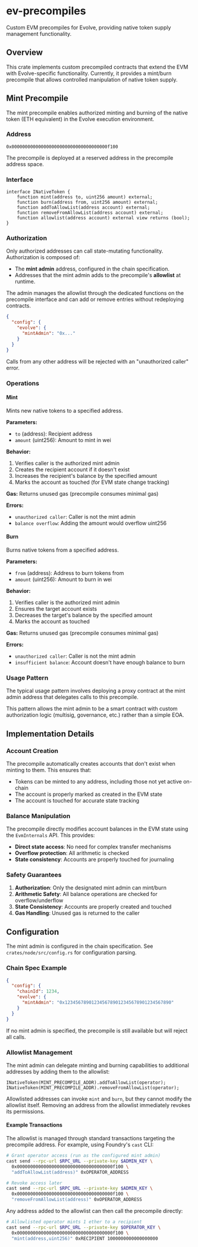 # ev-precompiles

Custom EVM precompiles for Evolve, providing native token supply management functionality.

## Overview

This crate implements custom precompiled contracts that extend the EVM with Evolve-specific functionality. Currently, it provides a mint/burn precompile that allows controlled manipulation of native token supply.

## Mint Precompile

The mint precompile enables authorized minting and burning of the native token (ETH equivalent) in the Evolve execution environment.

### Address

```
0x000000000000000000000000000000000000f100
```

The precompile is deployed at a reserved address in the precompile address space.

### Interface

```solidity
interface INativeToken {
    function mint(address to, uint256 amount) external;
    function burn(address from, uint256 amount) external;
    function addToAllowList(address account) external;
    function removeFromAllowList(address account) external;
    function allowlist(address account) external view returns (bool);
}
```

### Authorization

Only authorized addresses can call state-mutating functionality. Authorization is composed of:

- The **mint admin** address, configured in the chain specification.
- Addresses that the mint admin adds to the precompile's **allowlist** at runtime.

The admin manages the allowlist through the dedicated functions on the precompile interface and can add or remove entries without redeploying contracts.

```json
{
  "config": {
    "evolve": {
      "mintAdmin": "0x..."
    }
  }
}
```

Calls from any other address will be rejected with an "unauthorized caller" error.

### Operations

#### Mint

Mints new native tokens to a specified address.

**Parameters:**
- `to` (address): Recipient address
- `amount` (uint256): Amount to mint in wei

**Behavior:**
1. Verifies caller is the authorized mint admin
2. Creates the recipient account if it doesn't exist
3. Increases the recipient's balance by the specified amount
4. Marks the account as touched (for EVM state change tracking)

**Gas:** Returns unused gas (precompile consumes minimal gas)

**Errors:**
- `unauthorized caller`: Caller is not the mint admin
- `balance overflow`: Adding the amount would overflow uint256

#### Burn

Burns native tokens from a specified address.

**Parameters:**
- `from` (address): Address to burn tokens from
- `amount` (uint256): Amount to burn in wei

**Behavior:**
1. Verifies caller is the authorized mint admin
2. Ensures the target account exists
3. Decreases the target's balance by the specified amount
4. Marks the account as touched

**Gas:** Returns unused gas (precompile consumes minimal gas)

**Errors:**
- `unauthorized caller`: Caller is not the mint admin
- `insufficient balance`: Account doesn't have enough balance to burn

### Usage Pattern

The typical usage pattern involves deploying a proxy contract at the mint admin address that delegates calls to this precompile.

This pattern allows the mint admin to be a smart contract with custom authorization logic (multisig, governance, etc.) rather than a simple EOA.

## Implementation Details

### Account Creation

The precompile automatically creates accounts that don't exist when minting to them. This ensures that:
- Tokens can be minted to any address, including those not yet active on-chain
- The account is properly marked as created in the EVM state
- The account is touched for accurate state tracking

### Balance Manipulation

The precompile directly modifies account balances in the EVM state using the `EvmInternals` API. This provides:
- **Direct state access**: No need for complex transfer mechanisms
- **Overflow protection**: All arithmetic is checked
- **State consistency**: Accounts are properly touched for journaling

### Safety Guarantees

1. **Authorization**: Only the designated mint admin can mint/burn
2. **Arithmetic Safety**: All balance operations are checked for overflow/underflow
3. **State Consistency**: Accounts are properly created and touched
4. **Gas Handling**: Unused gas is returned to the caller

## Configuration

The mint admin is configured in the chain specification. See `crates/node/src/config.rs` for configuration parsing.

### Chain Spec Example

```json
{
  "config": {
    "chainId": 1234,
    "evolve": {
      "mintAdmin": "0x1234567890123456789012345678901234567890"
    }
  }
}
```

If no mint admin is specified, the precompile is still available but will reject all calls.

### Allowlist Management

The mint admin can delegate minting and burning capabilities to additional addresses by adding them to the allowlist:

```solidity
INativeToken(MINT_PRECOMPILE_ADDR).addToAllowList(operator);
INativeToken(MINT_PRECOMPILE_ADDR).removeFromAllowList(operator);
```

Allowlisted addresses can invoke `mint` and `burn`, but they cannot modify the allowlist itself. Removing an address from the allowlist immediately revokes its permissions.

#### Example Transactions

The allowlist is managed through standard transactions targeting the precompile address. For example, using Foundry's `cast` CLI:

```bash
# Grant operator access (run as the configured mint admin)
cast send --rpc-url $RPC_URL --private-key $ADMIN_KEY \
  0x000000000000000000000000000000000000f100 \
  "addToAllowList(address)" 0xOPERATOR_ADDRESS

# Revoke access later
cast send --rpc-url $RPC_URL --private-key $ADMIN_KEY \
  0x000000000000000000000000000000000000f100 \
  "removeFromAllowList(address)" 0xOPERATOR_ADDRESS
```

Any address added to the allowlist can then call the precompile directly:

```bash
# Allowlisted operator mints 1 ether to a recipient
cast send --rpc-url $RPC_URL --private-key $OPERATOR_KEY \
  0x000000000000000000000000000000000000f100 \
  "mint(address,uint256)" 0xRECIPIENT 1000000000000000000
```
